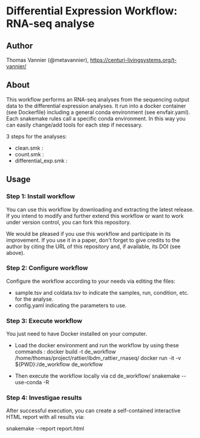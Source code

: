 # Differential Expression Workflow: RNA-seq analyse

## Author

Thomas Vannier (@metavannier), https://centuri-livingsystems.org/t-vannier/

## About

This workflow performs an RNA-seq analyses from the sequencing output data to the differential expression analyses. 
It run into a docker container (see Dockerfile) including a general conda environment (see envfair.yaml).
Each snakemake rules call a specific conda environment. In this way you can easily change/add tools for each step if necessary. 

3 steps for the analyses:
- clean.smk : 
- count.smk :
- differential_exp.smk :

## Usage

### Step 1: Install workflow

You can use this workflow by downloading and extracting the latest release. If you intend to modify and further extend this workflow or want to work under version control, you can fork this repository.

We would be pleased if you use this workflow and participate in its improvement. If you use it in a paper, don't forget to give credits to the author by citing the URL of this repository and, if available, its DOI (see above).

### Step 2: Configure workflow

Configure the workflow according to your needs via editing the files:
- sample.tsv and coldata.tsv to indicate the samples, run, condition, etc. for the analyse.
- config.yaml indicating the parameters to use.

### Step 3: Execute workflow

You just need to have Docker installed on your computer.

- Load the docker environment and run the workflow by using these commands  :
docker build -t de_workflow /home/thomas/project/rattier/ibdm_rattier_rnaseq/
docker run -it -v ${PWD}:/de_workflow de_workflow

- Then execute the workflow locally via
cd de_workflow/
snakemake --use-conda -R

### Step 4: Investigae results 

After successful execution, you can create a self-contained interactive HTML report with all results via:

snakemake --report report.html



